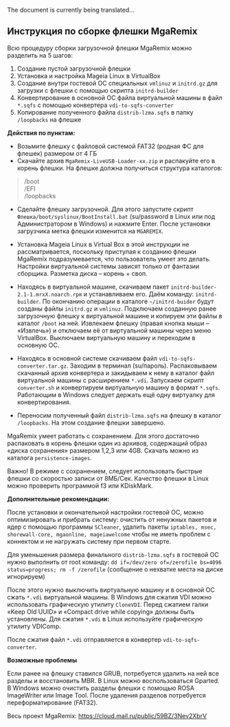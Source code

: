 The document is currently being translated...


Инструкция по cборке флешки MgaRemix
---

Всю процедуру сборки загрузочной флешки MgaRemix можно разделить на 5 шагов:

1. Создание пустой загрузочной флешки
2. Установка и настройка Mageia Linux в VirtualBox
3. Создание внутри гостевой ОС специальных `vmlinuz` и `initrd.gz` для загрузки с флешки с помощью скрипта `initrd-builder`
4. Конвертирование в основной ОС файла виртуальной машины в файл `*.sqfs` с помощью конвертера `vdi-to-sqfs-converter`
5. Копирование полученного файла `distrib-lzma.sqfs` в папку `/loopbacks` на флешке

**Действия по пунктам:**

- Возьмите флешку с файловой системой FAT32 (родная ФС для флешек) размером от 4 ГБ
- Скачайте архив `MgaRemix-LiveUSB-Loader-xx.zip` и распакуйте его в корень флешки. На флешке должна получиться структура каталогов:

>/boot  
>/EFI  
>/loopbacks

- Сделайте флешку загрузочной. Для этого запустите скрипт `Флешка/boot/syslinux/BootInstall.bat` (su/password в Linux или под Администратором в Windows) и нажмите Enter. После установки загрузчика метка флешки изменится на `MGAREMIX`.
- Установка Mageia Linux в Virtual Box в этой инструкции не рассматривается, поскольку приступая к созданию флешки MgaRemix подразумевается, что пользователь умеет это делать. Настройки виртуальной системы зависят только от фантазии сборщика. Разметка диска – корень + своп.
- Находясь в виртуальной машине, скачиваем пакет `initrd-builder-2.1-1.mrxX.noarch.rpm` и устанавливаем его. Даём команду: `initrd-builder`. По окончанию операции в каталоге `~/initrd-buider` будут созданы файлы `initrd.gz` и `vmlinuz`. Подключаем созданную ранее загрузочную флешку к виртуальной машине и копируем эти файлы в каталог `/boot` на ней. Извлекаем флешку (правая кнопка мыши – «Извлечь») и отключаем её от виртуальной машины через меню VirtualBox. Выключаем виртуальную машину и переходим в основную ОС.
- Находясь в основной системе скачиваем файл `vdi-to-sqfs-converter.tar.gz`. Заходим в терминал (su/пароль). Распаковываем скачанный архив конвертера и закидываем к нему в каталог файл виртуальной машины с расширением `*.vdi`. Запускаем скрипт `converter.sh` и конвертируем виртуальную машину в формат `*.sqfs`. Работающим в Windows следует держать ещё одну виртуалку для конвертирования.

- Переносим полученный файл `distrib-lzma.sqfs` на флешку в каталог `/loopbacks`. На этом создание флешки завершено.

МgaRemix умеет работать с сохранением. Для этого достаточно распаковать в корень флешки один из архивов, содержащий образ «диска сохранения» размером 1,2,3 или 4GB. Скачать можно из каталога `persistence-images`. 

Важно! В режиме с сохранением, следует использовать быстрые флешки со скоростью записи от 8МБ/Сек.  Качество флешки в Linux можно проверить программой f3 или KDiskMark.

**Дополнительные рекомендации:**

После установки и окончательной настройки гостевой ОС, можно оптимизировать и прибрать систему: очистить от ненужных пакетов и ядер с помощью программы `SCleaner`, удалить пакеты `iptables, msec, shorewall-core, mgaonline, mageiawelcome` чтобы не иметь проблем с коннектом и не нагружать систему при первом старте.

Для уменьшения размера финального `distrib-lzma.sqfs`  в гостевой ОС нужно выполнить от root команду:
`dd if=/dev/zero of=/zerofile bs=4096 status=progress; rm -f /zerofile`
(сообщение о нехватке места на диске игнорируем)

После этого нужно выключить виртуальную машину и в основной ОС сжать `*.vdi` виртуальной машины. В Windows для сжатия VDI можно использовать графическую утилиту `CloneVDI`. Перед сжатием галки «Keep Old UUID» и «Compact drive while copying» должны быть установлены. Для сжатия `*.vdi` в Linux используйте графическую утилиту VDIComp.

После сжатия файл `*.vdi` отправляется в конвертер `vdi-to-sqfs-converter`.

**Возможные проблемы**

Если ранее на флешку ставился GRUB, потребуется удалить на ней все разделы и восстановить MBR. В Linux можно воспользоваться Gparted. В Windows можно очистить разделы флешки с помощью ROSA ImageWriter или Image Tool. После удаления разделов потребуется переформатирование (FAT32).

Весь проект MgaRemix: https://cloud.mail.ru/public/59BZ/3Nev2XbrV

